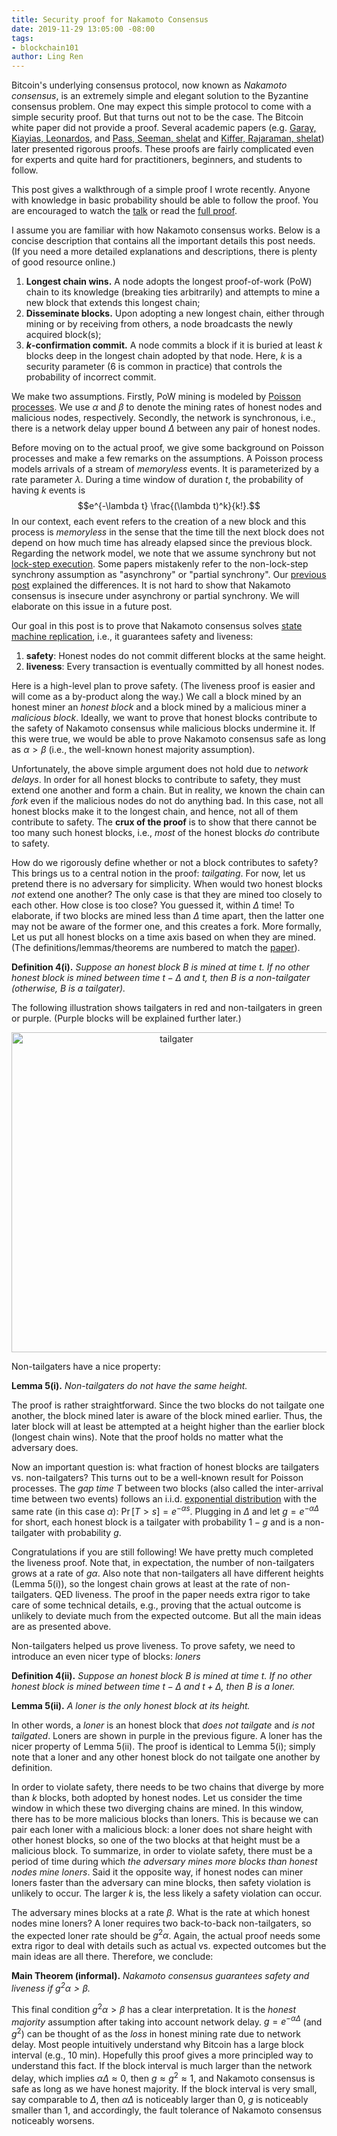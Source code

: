 ```yaml
---
title: Security proof for Nakamoto Consensus
date: 2019-11-29 13:05:00 -08:00
tags:
- blockchain101
author: Ling Ren
---
```


Bitcoin's underlying consensus protocol, now known as *Nakamoto consensus*, is an extremely simple and elegant solution to the Byzantine consensus problem. One may expect this simple protocol to come with a simple security proof. But that turns out not to be the case. The Bitcoin white paper did not provide a proof. Several academic papers (e.g. [Garay, Kiayias, Leonardos](https://eprint.iacr.org/2014/765), and [Pass, Seeman, shelat](https://eprint.iacr.org/2016/454) and [Kiffer, Rajaraman, shelat](https://dl.acm.org/citation.cfm?id=3243814)) later presented rigorous proofs. These proofs are fairly complicated even for experts and quite hard for practitioners, beginners, and students to follow.

This post gives a walkthrough of a simple proof I wrote recently. Anyone with knowledge in basic probability should be able to follow the proof. You are encouraged to watch the [talk](https://www.youtube.com/watch?v=Nac8uXISc80) or read the [full proof](https://eprint.iacr.org/2019/943). 

I assume you are familiar with how Nakamoto consensus works. Below is a concise description that contains all the important details this post needs. (If you need a more detailed explanations and descriptions, there is plenty of good resource online.)
1. **Longest chain wins.** A node adopts the longest proof-of-work (PoW) chain to its knowledge (breaking ties arbitrarily) and attempts to mine a new block that extends this longest chain;
2. **Disseminate blocks.** Upon adopting a new longest chain, either through mining or by receiving from others, a node broadcasts the newly acquired block(s);
3. **$k$-confirmation commit.** A node commits a block if it is buried at least $k$ blocks deep in the longest chain adopted by that node. Here, $k$ is a security parameter (6 is common in practice) that controls the probability of incorrect commit. 

We make two assumptions. Firstly, PoW mining is modeled by [Poisson processes](https://en.wikipedia.org/wiki/Poisson_point_process). We use $\alpha$ and $\beta$ to denote the mining rates of honest nodes and malicious nodes, respectively. Secondly, the network is synchronous, i.e., there is a network delay upper bound $\Delta$ between any pair of honest nodes.

Before moving on to the actual proof, we give some background on Poisson processes and make a few remarks on the assumptions. A Poisson process models arrivals of a stream of *memoryless* events. It is parameterized by a rate parameter $\lambda$. During a time window of duration $t$, the probability of having $k$ events is $$e^{-\lambda t} \frac{(\lambda t)^k}{k!}.$$
In our context, each event refers to the creation of a new block and this process is *memoryless* in the sense that the time till the next block does not depend on how much time has already elapsed since the previous block. Regarding the network model, we note that we assume synchrony but not [lock-step execution](https://decentralizedthoughts.github.io/2019-11-11-authenticated-synchronous-bft/). Some papers mistakenly refer to the non-lock-step synchrony assumption as "asynchrony" or "partial synchrony". Our [previous post](https://decentralizedthoughts.github.io/2019-06-01-2019-5-31-models/) explained the differences. It is not hard to show that Nakamoto consensus is insecure under asynchrony or partial synchrony. We will elaborate on this issue in a future post.

Our goal in this post is to prove that Nakamoto consensus solves [state machine replication](https://decentralizedthoughts.github.io/2019-10-15-consensus-for-state-machine-replication/), i.e., it guarantees safety and liveness:
1. **safety**: Honest nodes do not commit different blocks at the same height.
2. **liveness**: Every transaction is eventually committed by all honest nodes.

Here is a high-level plan to prove safety. (The liveness proof is easier and will come as a by-product along the way.) We call a block mined by an honest miner an *honest block* and a block mined by a malicious miner a *malicious block*. Ideally, we want to prove that honest blocks contribute to the safety of Nakamoto consensus while malicious blocks undermine it. If this were true, we would be able to prove Nakamoto consensus safe as long as $\alpha > \beta$ (i.e., the well-known honest majority assumption).

Unfortunately, the above simple argument does not hold due to *network delays*. In order for all honest blocks to contribute to safety, they must extend one another and form a chain. But in reality, we known the chain can *fork* even if the malicious nodes do not do anything bad. In this case, not all honest blocks make it to the longest chain, and hence, not all of them contribute to safety. The **crux of the proof** is to show that there cannot be too many such honest blocks, i.e., *most* of the honest blocks *do* contribute to safety.

How do we rigorously define whether or not a block contributes to safety? This brings us to a central notion in the proof: *tailgating*. For now, let us pretend there is no adversary for simplicity. When would two honest blocks *not* extend one another? The only case is that they are mined too closely to each other. How close is too close? You guessed it, within $\Delta$ time! To elaborate, if two blocks are mined less than $\Delta$ time apart, then the latter one may not be aware of the former one, and this creates a fork. More formally, Let us put all honest blocks on a time axis based on when they are mined. (The definitions/lemmas/theorems are numbered to match the [paper](https://eprint.iacr.org/2019/943)).

**Definition 4(i).** *Suppose an honest block $B$ is mined at time $t$. If no other honest block is mined between time $t-\Delta$ and $t$, then $B$ is a non-tailgater (otherwise, $B$ is a tailgater).*

The following illustration shows tailgaters in red and non-tailgaters in green or purple. (Purple blocks will be explained further later.)

<p align="center">
<img src="/uploads/tailgater.png" width="512" title="tailgater">
</p>


Non-tailgaters have a nice property:

**Lemma 5(i).** *Non-tailgaters do not have the same height.*

The proof is rather straightforward. Since the two blocks do not tailgate one another, the block mined later is aware of the block mined earlier. Thus, the later block will at least be attempted at a height higher than the earlier block (longest chain wins). Note that the proof holds no matter what the adversary does.

Now an important question is: what fraction of honest blocks are tailgaters vs. non-tailgaters? This turns out to be a well-known result for Poisson processes. The *gap time* $T$ between two blocks (also called the inter-arrival time between two events) follows an i.i.d. [exponential distribution](https://en.wikipedia.org/wiki/Exponential_distribution) with the same rate (in this case $\alpha$): $\Pr[T>s] = e^{-\alpha s}$. Plugging in $\Delta$ and let $g=e^{-\alpha\Delta}$ for short, each honest block is a tailgater with probability $1-g$ and is a non-tailgater with probability $g$.

Congratulations if you are still following! We have pretty much completed the liveness proof. Note that, in expectation, the number of non-tailgaters grows at a rate of $g\alpha$. Also note that non-tailgaters all have different heights (Lemma 5(i)), so the longest chain grows at least at the rate of non-tailgaters. QED liveness. The proof in the paper needs extra rigor to take care of some technical details, e.g., proving that the actual outcome is unlikely to deviate much from the expected outcome. But all the main ideas are as presented above.

Non-tailgaters helped us prove liveness. To prove safety, we need to introduce an even nicer type of blocks: *loners*

**Definition 4(ii).** *Suppose an honest block $B$ is mined at time $t$. If no other honest block is mined between time $t-\Delta$ and $t+\Delta$, then $B$ is a loner.*

**Lemma 5(ii).** *A loner is the only honest block at its height.*

In other words, a *loner* is an honest block that *does not tailgate* and *is not tailgated*. Loners are shown in purple in the previous figure. A loner has the nicer property of Lemma 5(ii). The proof is identical to Lemma 5(i); simply note that a loner and any other honest block do not tailgate one another by definition.

In order to violate safety, there needs to be two chains that diverge by more than $k$ blocks, both adopted by honest nodes. Let us consider the time window in which these two diverging chains are mined. In this window, there has to be more malicious blocks than loners. This is because we can pair each loner with a malicious block: a loner does not share height with other honest blocks, so one of the two blocks at that height must be a malicious block. To summarize, in order to violate safety, there must be a period of time during which *the adversary mines more blocks than honest nodes mine loners*. Said it the opposite way, if honest nodes can miner loners faster than the adversary can mine blocks, then safety violation is unlikely to occur. The larger $k$ is, the less likely a safety violation can occur.

The adversary mines blocks at a rate $\beta$. What is the rate at which honest nodes mine loners? A loner requires two back-to-back non-tailgaters, so the expected loner rate should be $g^2 \alpha$. Again, the actual proof needs some extra rigor to deal with details such as actual vs. expected outcomes but the main ideas are all there. Therefore, we conclude:

**Main Theorem (informal).** *Nakamoto consensus guarantees safety and liveness if $g^2 \alpha >\beta$.*

This final condition $g^2 \alpha > \beta$ has a clear interpretation. It is the *honest majority* assumption after taking into account network delay. $g=e^{-\alpha\Delta}$ (and $g^2$) can be thought of as the *loss* in honest mining rate due to network delay. Most people intuitively understand why Bitcoin has a large block interval (e.g., 10 min). Hopefully this proof gives a more principled way to understand this fact. If the block interval is much larger than the network delay, which implies $\alpha\Delta \approx 0$, then $g \approx g^2 \approx 1$, and Nakamoto consensus is safe as long as we have honest majority. If the block interval is very small, say comparable to $\Delta$, then $\alpha\Delta$ is noticeably larger than 0, $g$ is noticeably smaller than 1, and accordingly, the fault tolerance of Nakamoto consensus noticeably worsens.  


